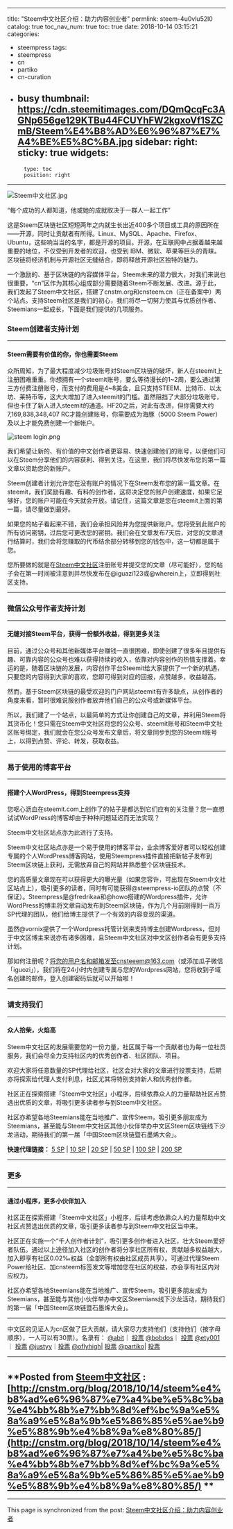 
---
title: "Steem中文社区介绍：助力内容创业者"
permlink: steem-4u0vlu52l0
catalog: true
toc_nav_num: true
toc: true
date: 2018-10-14 03:15:21
categories:
- steempress
tags:
- steempress
- cn
- partiko
- cn-curation
- busy
thumbnail: https://cdn.steemitimages.com/DQmQcqFc3AGNp656ge129KTBu44FCUYhFW2kgxoVf1SZCmB/Steem%E4%B8%AD%E6%96%87%E7%A4%BE%E5%8C%BA.jpg
sidebar:
    right:
        sticky: true
widgets:
    -
        type: toc
        position: right
---


![Steem中文社区.jpg](https://cdn.steemitimages.com/DQmQcqFc3AGNp656ge129KTBu44FCUYhFW2kgxoVf1SZCmB/Steem%E4%B8%AD%E6%96%87%E7%A4%BE%E5%8C%BA.jpg)

“每个成功的人都知道，他或她的成就取决于一群人一起工作”

这是Steem区块链社区短短两年之内就生长出近400多个项目或工具的原因所在——开源，同时让贡献者有所得。Linux、MySQL、Apache、Firefox、Ubuntu，这些响当当的名字，都是开源的项目。开源，在互联网中占据着越来越重要的地位，不仅受到开发者的欢迎，也受到 IBM、微软、苹果等巨头的青睐。区块链将经济机制与开源社区无缝结合，即将释放开源社区独特的魅力。

一个激励的、基于区块链的内容媒体平台，Steem未来的潜力很大，对我们来说也很重要，“cn”区作为其核心组成部分需要随着Steem不断发展、改进。源于此，我们发起了Steem中文社区，搭建了cnstm.org和cnsteem.cn（正在备案中）两个站点。支持Steem社区是我们的初心，我们将尽一切努力使其与优质创作者、Steemians一起成长，下面是我们提供的几项服务。

> 

### Steem创建者支持计划

-------

#### Steem需要有价值的你，你也需要Steem

众所周知，为了最大程度减少垃圾账号对Steem区块链的破坏，新人在steemit上注册困难重重。你想拥有一个steemit账号，要么等待漫长的1~2周，要么通过第三方付费注册账号，而支付的费用是4~8美金，且只支持STEEM、比特币、以太坊、莱特币等，这大大增加了进入steemit的门槛。虽然阻挡了大部分垃圾账号，但也卡住了新人进入steemit的通道。HF20之后，对此有改进，但你需要大约7,169,838,348,407 RC才能创建账号，你需要成为海豚（5000 Steem Power）及以上才能免费创建一个新帐户。

![steem login.png](https://cdn.steemitimages.com/DQmTyND9CGar3njLF6eu8CsAP9Nmy5KhP1YJSAP13k99Fwz/steem%20login.png)

我们希望让新的、有价值的中文创作者更容易、快速创建他们的账号，以便他们可以在Steem分享他们的内容获利、得到关注。在这里，我们将尽快发布您的第一篇文章以资助您的新账户。

Steem创建者计划允许您在没有账户的情况下在Steem发布您的第一篇文章。在steemit，我们奖励有趣、有料的创作者，这将决定您的账户创建速度，如果它足够好，您的账户可能在今天就会开放。请记住，这篇文章是您在steemit上面的第一篇，请尽量做到最好。

如果您的帖子看起来不错，我们会承担风险并为您提供新账户。您将受到此账户的所有访问密钥，过后您可更改您的密钥。我们会在文章发布7天后，对您的文章进行结算时，我们会将您赚取的代币结余部分转移到您的钱包中，这一切都是属于您。

您所要做的就是在[Steem中文社区](http://cnstm.org)注册账号并提交您的文章（尽可能好），您的帖子会在第一时间被注意到并尽快发布在@iguazi123或@wherein上，立即得到社区支持。

-------

> 

### 微信公众号作者支持计划

-------

#### 无缝对接Steem平台，获得一份额外收益，得到更多关注

目前，通过公众号和其他新媒体平台赚钱一直很困难，即使创建了很多年且提供有趣、可靠内容的公众号也难以获得持续的收入，依靠对内容创作的热情支撑着。幸运的是，随着区块链的发展，内容创作平台Steemit给大家提供了一个新的机遇，只要您的内容得到大家的喜欢，您即可得到对应的回报，点赞越多，收益越高。

然而，基于Steem区块链的最受欢迎的门户网站steemit有许多缺点，从创作者的角度来看，暂时很难说服创作者放弃他们自己的公众号或新媒体平台。

所以，我们建了一个站点，以最简单的方式让你创建自己的文章，并利用Steem将其货币化！您只需在Steem中文社区将您的公众号、steemit账号和Steem中文社区账号绑定，我们就会在您公众号发布文章后，将文章同步到您的Steemit账号上，以得到点赞、评论、转发，获取收益。

-------

### 

> 

### 易于使用的博客平台

-------

#### 搭建个人WordPress，得到Steempress支持

您呕心沥血在steemit.com上创作了的帖子是都达到它们应有的关注量？您一直想试试WordPress的博客却由于种种问题延迟而无法实现？

Steem中文社区站点亦为此进行了支持。

Steem中文社区站点亦是一个易于使用的博客平台，业余博客爱好者可以轻松创建专属的个人WordPress博客网站，使用Steempress插件直接把新帖子发布到Steem区块链上获利，无需放弃自己的网站并熟悉整个区块链技术。

您的高质量文章现在可以获得更大的曝光量（如果您容许，可出现在Steem中文社区站点上），吸引更多的读者，同时有可能获得@steempress-io团队的点赞（不保证）。Steempress是@fredrikaa和@howo搭建的Wordpress插件，允许WordPress的博主将文章自动发布到Steem区块链，作为几个月前刚得到一百万SP代理的团队，他们给博主提供了一个有效的内容变现的渠道。

虽然@vornix提供了一个Wordpress托管计划来支持博主创建Wordpress，但对于中文区博主来说亦有诸多困难，且Steem中文社区对中文区创作者会有更多支持计划。

那如何注册呢？将您的用户名和邮箱发至cnsteeem@163.com（或添加瓜子微信「iguozi」），我们将在24小时内创建专属与您的Wordpress网站，您将收到子域名创建的邮件，登入创建密码后就可以开始啦！

-------

### 

> 

### 请支持我们

-------

#### 众人拾柴，火焰高

Steem中文社区的发展需要您的一份力量，社区属于每一个贡献者也为每一位社员服务，我们会尽全力支持社区内的优秀创作者、社区团队、项目。

欢迎大家将任意数量的SP代理给社区，社区会对大家的文章进行投票支持，后期亦将探索给代理人支付利息，社区尤其将特别支持新人和优秀创作者。

社区正在探索搭建「Steem中文社区」小程序，后续依靠众人的力量帮助社区点赞选出优质的文章，将吸引更多读者参与到Steem中文社区。

社区亦希望各地Steemians能在当地推广、宣传Steem，吸引更多朋友成为Steemians，甚至能与Steem中文社区其他小伙伴举办中文区Steem区块链线下沙龙活动，期待我们的第一届「中国Steem区块链暨石墨烯大会」。

**快速代理链接：**
[5 SP](https://steemconnect.com/sign/delegateVestingShares?delegator=&amp;delegatee=wherein&amp;vesting_shares=5%20SP) | [10 SP](https://steemconnect.com/sign/delegateVestingShares?delegator=&amp;delegatee=wherein&amp;vesting_shares=10%20SP) | [20 SP](https://steemconnect.com/sign/delegateVestingShares?delegator=&amp;delegatee=wherein&amp;vesting_shares=20%20SP) | [50 SP](https://steemconnect.com/sign/delegateVestingShares?delegator=&amp;delegatee=wherein&amp;vesting_shares=50%20SP) | [100 SP](https://steemconnect.com/sign/delegateVestingShares?delegator=&amp;delegatee=wherein&amp;vesting_shares=100%20SP) | [200 SP](https://steemconnect.com/sign/delegateVestingShares?delegator=&amp;delegatee=wherein&amp;vesting_shares=200%20SP)

-------

> 

### 

### 更多

-------

#### 通过小程序，更多小伙伴加入

社区正在探索搭建「Steem中文社区」小程序，后续考虑依靠众人的力量帮助中文社区点赞选出优质的文章，吸引更多读者参与到Steem中文社区当中来。

社区正在实施一个“千人创作者计划”，吸引更多创作者进入社区，壮大Steem爱好者队伍。通过以上途径加入社区的创作者将分享社区所有权，贡献越多权益越大，加入即享有社区0.02‰权益（全部所有权由社区成员共享）。可通过代理Steem Power给社区、加cnsteem标签发文等增加您在社区的权益，亦会享有社区内对应权力。

社区亦希望各地Steemians能在当地推广、宣传Steem，吸引更多朋友成为Steemians，甚至能与其他小伙伴举办中文区Steemians线下沙龙活动，期待我们的第一届「中国Steem区块链暨石墨烯大会」。

-------

中文区的见证人为cn区做了巨大贡献，请大家尽力支持他们（支持他们（按字母顺序），一人可以有30票）。名录有：
[@abit](https://steemit.com/@abit)｜ [投票](https://steemconnect.com/sign/account_witness_vote?approve=1&amp;witness=abit)
[@bobdos](https://steemit.com/@bobdos)｜ [投票](https://steemconnect.com/sign/account_witness_vote?approve=1&amp;witness=bobdos)
[@ety001](https://steemit.com/@ety001)｜ [投票](https://steemconnect.com/sign/account_witness_vote?approve=1&amp;witness=ety001)
[@justyy](https://steemit.com/@justyy)｜[投票](https://steemconnect.com/sign/account_witness_vote?approve=1&amp;witness=justyy)
[@oflyhigh](https://steemit.com/@oflyhigh)| [投票](https://steemconnect.com/sign/account_witness_vote?approve=1&amp;witness=oflyhigh)
[@partiko](https://steemit.com/@partiko)| [投票](https://steemconnect.com/sign/account_witness_vote?approve=1&amp;witness=partiko) 

-------
**Posted from [Steem中文社区](http://cnstm.org) : [http://cnstm.org/blog/2018/10/14/steem%e4%b8%ad%e6%96%87%e7%a4%be%e5%8c%ba%e4%bb%8b%e7%bb%8d%ef%bc%9a%e5%8a%a9%e5%8a%9b%e5%86%85%e5%ae%b9%e5%88%9b%e4%b8%9a%e8%80%85/](http://cnstm.org/blog/2018/10/14/steem%e4%b8%ad%e6%96%87%e7%a4%be%e5%8c%ba%e4%bb%8b%e7%bb%8d%ef%bc%9a%e5%8a%a9%e5%8a%9b%e5%86%85%e5%ae%b9%e5%88%9b%e4%b8%9a%e8%80%85/) **
-------

- - -

This page is synchronized from the post: [Steem中文社区介绍：助力内容创业者](https://steemit.com/@iguazi123/steem-4u0vlu52l0)
